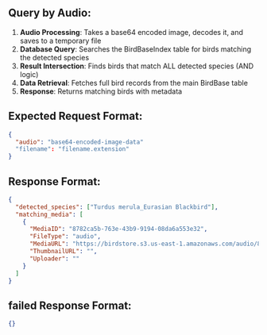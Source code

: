 ## Query by Audio:

1. **Audio Processing**: Takes a base64 encoded image, decodes it, and saves to a temporary file
2. **Database Query**: Searches the BirdBaseIndex table for birds matching the detected species
3. **Result Intersection**: Finds birds that match ALL detected species (AND logic)
4. **Data Retrieval**: Fetches full bird records from the main BirdBase table
5. **Response**: Returns matching birds with metadata

## Expected Request Format:

```json
{
  "audio": "base64-encoded-image-data"
  "filename": "filename.extension"
}
```

## Response Format:

```json
{
  "detected_species": ["Turdus merula_Eurasian Blackbird"],
  "matching_media": [
    {
      "MediaID": "8782ca5b-763e-43b9-9194-08da6a553e32",
      "FileType": "audio",
      "MediaURL": "https://birdstore.s3.us-east-1.amazonaws.com/audio/8782ca5b-763e-43b9-9194-08da6a553e32.wav",
      "ThumbnailURL": "",
      "Uploader": ""
    }
  ]
}
```

## failed Response Format:

```json
{}
```
